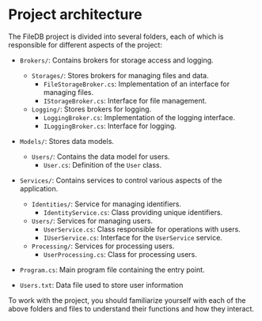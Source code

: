 ﻿# Project architecture

The FileDB project is divided into several folders, each of which is responsible for different aspects of the project:

- `Brokers/`: Contains brokers for storage access and logging.
     - `Storages/`: Stores brokers for managing files and data.
         - `FileStorageBroker.cs`: Implementation of an interface for managing files.
         - `IStorageBroker.cs`: Interface for file management.
     - `Logging/`: Stores brokers for logging.
         - `LoggingBroker.cs`: Implementation of the logging interface.
         - `ILoggingBroker.cs`: Interface for logging.
        
- `Models/`: Stores data models.
     - `Users/`: Contains the data model for users.
         - `User.cs`: Definition of the `User` class.
        
- `Services/`: Contains services to control various aspects of the application.
     - `Identities/`: Service for managing identifiers.
         - `IdentityService.cs`: Class providing unique identifiers.
     - `Users/`: Services for managing users.
         - `UserService.cs`: Class responsible for operations with users.
         - `IUserService.cs`: Interface for the `UserService` service.
     - `Processing/`: Services for processing users.
         - `UserProcessing.cs`: Class for processing users.
        
- `Program.cs`: Main program file containing the entry point.

- `Users.txt`: Data file used to store user information

To work with the project, you should familiarize yourself with each of the above folders and files to understand their functions and how they interact.